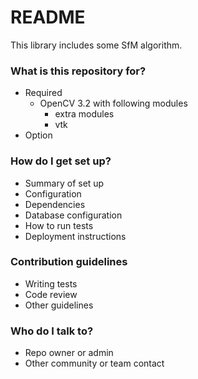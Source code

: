 # README #

This library includes some SfM algorithm.

### What is this repository for? ###

* Required
	* OpenCV 3.2 with following modules
		* extra modules
		* vtk
* Option

### How do I get set up? ###

* Summary of set up
* Configuration
* Dependencies
* Database configuration
* How to run tests
* Deployment instructions

### Contribution guidelines ###

* Writing tests
* Code review
* Other guidelines

### Who do I talk to? ###

* Repo owner or admin
* Other community or team contact
